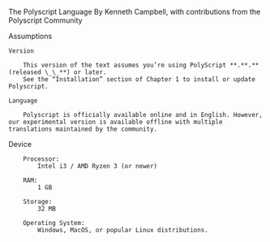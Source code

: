 The Polyscript Language
By Kenneth Campbell, with contributions from the Polyscript Community

Assumptions

    Version

        This version of the text assumes you’re using PolyScript **.**.** (released \_\_**) or later.
        See the “Installation” section of Chapter 1 to install or update Polyscript.

    Language

        Polyscript is officially available online and in English. However, our experimental version is available offline with multiple translations maintained by the community.

Device

        Processor:
            Intel i3 / AMD Ryzen 3 (or newer)

        RAM:
            1 GB

        Storage:
            32 MB

        Operating System:
            Windows, MacOS, or popular Linux distributions.
